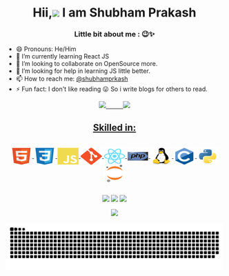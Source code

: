 ### <h1 align="center">Hii,<img src="https://media.giphy.com/media/hvRJCLFzcasrR4ia7z/giphy.gif" width="25px"> I am Shubham Prakash </h1>


<!-- **shubhamprkash/shubhamprkash** is a ✨ _special_ ✨ repository because its `README.md` (this file) appears on your GitHub profile.
 -->
 
<h3 align="center">Little bit about me : 😉✨</h3>

<!-- - 🔭 I’m currently working on Roc8.careers challenge projects. -->
- 😄 Pronouns: He/Him
- 🌱 I’m currently learning React JS
- 👯 I’m looking to collaborate on OpenSource more.
- 🤔 I’m looking for help in learning JS little better.
- 📫 How to reach me: [@shubhamprkash](https://linkedin.com/in/shubhamprkash)
- ⚡ Fun fact: I don't like reading 😛 So i write blogs for others to read.
<!-- - 💬 Ask me about anything, i will answer soon.. -->
<div style="display:inline_block" align="center">
  <a href="https://github.com/shubhamprkash">
  <img height="170em" src="https://github-readme-stats.vercel.app/api?username=shubhamprkash&show_icons=true&theme=vision-friendly-dark&include_all_commits=true&count_private=true"/>
 &emsp; &emsp;
  <img height="170em" src="https://github-readme-stats.vercel.app/api/top-langs/?username=shubhamprkash&layout=compact&langs_count=7&theme=vision-friendly-dark"/>
</div>
 
<h2 style="text-align:center" align="center">Skilled in: </h2>

<div style="display: inline_block" align="center"><br>
  <img align="center" alt="Ana-HTML" height="40" width="50" src="https://raw.githubusercontent.com/devicons/devicon/master/icons/html5/html5-original.svg">
  <img align="center" alt="Ana-CSS" height="40" width="50" src="https://raw.githubusercontent.com/devicons/devicon/master/icons/css3/css3-original.svg">
  <img align="center" alt="Ana-Js" height="40" width="50" src="https://raw.githubusercontent.com/devicons/devicon/master/icons/javascript/javascript-plain.svg">
  <img align="center" alt="Kayan-Git" height="40" width="50" src="https://github.com/devicons/devicon/blob/master/icons/git/git-original.svg">
<!--   <img align="center" alt="Kayan-GitHub" height="50" width="40" src="https://github.com/devicons/devicon/blob/master/icons/github/github-original.svg"> -->
 <img align="center" alt="Ana-React" height="40" width="50" src="https://raw.githubusercontent.com/devicons/devicon/master/icons/react/react-original.svg">
  <img align="center" alt="Kayan-Linux" height="40" width="50" src="https://github.com/devicons/devicon/blob/master/icons/php/php-original.svg">
  <img align="center" alt="Kayan-Linux" height="40" width="50" src="https://github.com/devicons/devicon/blob/master/icons/linux/linux-original.svg">
  <img align="center" alt="Kayan-Linux" height="40" width="50" src="https://github.com/devicons/devicon/blob/master/icons/c/c-original.svg">
  <img align="center" alt="Kayan-Python" height="40" width="50" src="https://raw.githubusercontent.com/devicons/devicon/master/icons/python/python-original.svg">
   <img align="center" alt="Kayan-Linux" height="40" width="50" src="https://github.com/devicons/devicon/blob/master/icons/jupyter/jupyter-original.svg">
 
<!--   <img align="center" alt="Ana-Ts" height="30" width="40" src="https://raw.githubusercontent.com/devicons/devicon/master/icons/typescript/typescript-plain.svg"> -->
<!--   <img align="right" alt="Ana-img" src="https://i.picasion.com/pic91/316d92abd389bf838629786b0de67f9c.gif">
  -->
</div>
  
  ##
 
<div style="display: inline_block" align="center"> 
  <a href="https://twitter.com/1297Shubham" target="_blank"><img src="https://img.shields.io/badge/-Twitter-1DA1F2?style=for-the-badge&logo=twitter&logoColor=white" target="_blank"></a>
 <a href="https://discord.gg/Aayumu#3701" target="_blank"><img src="https://img.shields.io/badge/Discord-7289DA?style=for-the-badge&logo=discord&logoColor=white" target="_blank"></a> 
  <!-- <a href = "mailto:shubhamprkash@hotmail.com"><img src="https://img.shields.io/badge/Microsoft_Outlook-0078D4?style=for-the-badge&logo=microsoft-outlook&logoColor=white"></a> -->
  <a href="https://www.linkedin.com/in/shubhamprkash" target="_blank"><img src="https://img.shields.io/badge/-LinkedIn-%230077B5?style=for-the-badge&logo=linkedin&logoColor=white" target="_blank"></a> 
 
 ![](https://visitor-badge.glitch.me/badge?page_id=shubhamprkash.shubhamprkash)
 
  ![Snake animation](https://github.com/shubhamprkash/shubhamprkash/blob/output/github-contribution-grid-snake.svg)
 
</div>
